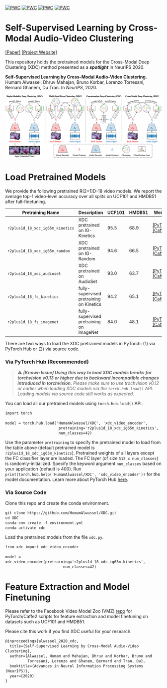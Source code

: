 [![PWC](https://img.shields.io/endpoint.svg?url=https://paperswithcode.com/badge/self-supervised-learning-by-cross-modal-audio/self-supervised-action-recognition-on-ucf101)](https://paperswithcode.com/sota/self-supervised-action-recognition-on-ucf101?p=self-supervised-learning-by-cross-modal-audio)
[![PWC](https://img.shields.io/endpoint.svg?url=https://paperswithcode.com/badge/self-supervised-learning-by-cross-modal-audio/self-supervised-action-recognition-on-hmdb51)](https://paperswithcode.com/sota/self-supervised-action-recognition-on-hmdb51?p=self-supervised-learning-by-cross-modal-audio)
[![PWC](https://img.shields.io/endpoint.svg?url=https://paperswithcode.com/badge/self-supervised-learning-by-cross-modal-audio/audio-classification-on-esc-50)](https://paperswithcode.com/sota/audio-classification-on-esc-50?p=self-supervised-learning-by-cross-modal-audio)
[![PWC](https://img.shields.io/endpoint.svg?url=https://paperswithcode.com/badge/self-supervised-learning-by-cross-modal-audio/audio-classification-on-dcase)](https://paperswithcode.com/sota/audio-classification-on-dcase?p=self-supervised-learning-by-cross-modal-audio)

# Self-Supervised Learning by Cross-Modal Audio-Video Clustering
[[Paper]](https://arxiv.org/pdf/1911.12667.pdf)
[[Project Website]](http://humamalwassel.com/publication/xdc/)

This repository holds the pretrained models for the Cross-Modal Deep Clustering (XDC) method presented as a **_spotlight_** in NeurIPS 2020.

**Self-Supervised Learning by Cross-Modal Audio-Video Clustering.**
Humam Alwassel, Dhruv Mahajan, Bruno Korbar, Lorenzo Torresani, Bernard Ghanem, Du Tran. In *NeurIPS*, 2020.

<img src="./img/xdc_pipeline_figure.png">

# Load Pretrained Models 

We provide the following pretrained R(2+1)D-18 video models. We report the average top-1 video-level accuracy over all splits on UCF101 and HMDB51 after full-finetuning.

| Pretraining Name               | Description                    | UCF101 | HMDB51 | Weights |
| -----------------------------  | ------------------------------ | ------ | ------ | --------|
| `r2plus1d_18_xdc_ig65m_kinetics` | XDC pretrained on IG-Kinetics  | 95.5 | 68.9 | [[PyTorch]](https://github.com/HumamAlwassel/XDC/releases/download/model_weights/r2plus1d_18_xdc_ig65m_kinetics-f24f6ffb.pth) [[Caffe2]](https://github.com/HumamAlwassel/XDC/releases/download/model_weights/r2plus1d_18_xdc_ig65m_kinetics-3ece601e.pkl)|
| `r2plus1d_18_xdc_ig65m_random`   | XDC pretrained on IG-Random    | 94.6 | 66.5 | [[PyTorch]](https://github.com/HumamAlwassel/XDC/releases/download/model_weights/r2plus1d_18_xdc_ig65m_random-189d23f4.pth) [[Caffe2]](https://github.com/HumamAlwassel/XDC/releases/download/model_weights/r2plus1d_18_xdc_ig65m_random-dcd2dc42.pkl)|
| `r2plus1d_18_xdc_audioset`       | XDC pretrained on AudioSet     | 93.0 | 63.7 | [[PyTorch]](https://github.com/HumamAlwassel/XDC/releases/download/model_weights/r2plus1d_18_xdc_audioset-f29ffe8f.pth) [[Caffe2]](https://github.com/HumamAlwassel/XDC/releases/download/model_weights/r2plus1d_18_xdc_audioset-6508c8a5.pkl)|
| `r2plus1d_18_fs_kinetics`        | fully-supervised pretraining on Kinetics | 94.2 | 65.1 | [[PyTorch]](https://github.com/HumamAlwassel/XDC/releases/download/model_weights/r2plus1d_18_fs_kinetics-622bdad9.pth) [[Caffe2]](https://github.com/HumamAlwassel/XDC/releases/download/model_weights/r2plus1d_18_fs_kinetics-1b1f26af.pkl)|
| `r2plus1d_18_fs_imagenet`        | fully-supervised pretraining on ImageNet | 84.0 | 48.1 | [[PyTorch]](https://github.com/HumamAlwassel/XDC/releases/download/model_weights/r2plus1d_18_fs_imagenet-ff446670.pth) [[Caffe2]](https://github.com/HumamAlwassel/XDC/releases/download/model_weights/r2plus1d_18_fs_imagenet-0ee8b845.pkl)|

There are two ways to load the XDC pretrained models in PyTorch: (1) via PyTorch Hub or (2) via source code.

### Via PyTorch Hub (Recommended)

> :warning: _**[Known Issue] Using this way to load XDC models breaks for torchvision v0.13 or higher due to backward incompatible changes introduced in torchvision.** Please make sure to use trochvision v0.12 or earlier when loading XDC models via the `torch.hub.load()` API. Loading models via source code still works as expected._

You can load all our pretrained models using `torch.hub.load()` API.
```
import torch

model = torch.hub.load('HumamAlwassel/XDC', 'xdc_video_encoder', 
                        pretraining='r2plus1d_18_xdc_ig65m_kinetics',
                        num_classes=42)
```

Use the parameter `pretraining` to specify the pretrained model to load from the table above (default pretrained model is `r2plus1d_18_xdc_ig65m_kinetics`). Pretrained weights of all layers except the FC classifier layer are loaded. The FC layer (of size `512 x num_classes`) is randomly-initialized. Specify the keyword argument `num_classes` based on your application (default is 400).
Run `print(torch.hub.help('HumamAlwassel/XDC', 'xdc_video_encoder'))` for the model documentation. Learn more about PyTorch Hub [here](https://pytorch.org/hub/). 

### Via Source Code

Clone this repo and create the conda environment.
```
git clone https://github.com/HumamAlwassel/XDC.git
cd XDC
conda env create -f environment.yml
conda activate xdc
```

Load the pretrained models from the file `xdc.py`.
```
from xdc import xdc_video_encoder

model = xdc_video_encoder(pretraining='r2plus1d_18_xdc_ig65m_kinetics',
                          num_classes=42)
```

# Feature Extraction and Model Finetuning

Please refer to the Facebook Video Model Zoo (VMZ) [repo](https://github.com/facebookresearch/VMZ) for PyTorch/Caffe2 scripts for feature extraction and model finetuning on datasets such as UCF101 and HMDB51.

Please cite this work if you find XDC useful for your research.
```
@inproceedings{alwassel_2020_xdc,
  title={Self-Supervised Learning by Cross-Modal Audio-Video Clustering},
  author={Alwassel, Humam and Mahajan, Dhruv and Korbar, Bruno and 
          Torresani, Lorenzo and Ghanem, Bernard and Tran, Du},
  booktitle={Advances in Neural Information Processing Systems (NeurIPS)},
  year={2020}
}
```
